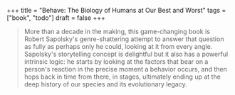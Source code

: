 +++
title = "Behave: The Biology of Humans at Our Best and Worst"
tags = ["book", "todo"]
draft = false
+++

> More than a decade in the making, this game-changing book is Robert Sapolsky's genre-shattering attempt to answer that question as fully as perhaps only he could, looking at it from every angle. Sapolsky's storytelling concept is delightful but it also has a powerful intrinsic logic: he starts by looking at the factors that bear on a person's reaction in the precise moment a behavior occurs, and then hops back in time from there, in stages, ultimately ending up at the deep history of our species and its evolutionary legacy.
